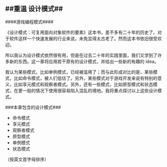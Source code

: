 ##重温 设计模式##
---
####游戏编程模式####

《设计模式：可复用面向对象软件的要素》这本书，差不多有二十年的历史了。对于软件这样一个快速发展的行业来说，未免显得太古老了。然而这本书依旧很受欢迎。

所以我认为设计模式依然很有用，但是在过去二十年的实践里面，我们又学到了许多新的东西。这一章将应用若干原有的设计模式，并给出一些新的有趣的 idea。

我认为某些模式，比如单例模式，已经被滥用了；而与此形成对比的是，某些模式，比如命令模式，被人们低估了。另外，某些模式对于游戏开发来说有特别的意义，比如享元模式和观察者模式。另外，还有一些模式，比如原型模式和状态模式，在更一般的情况下使用很容易陷入混乱的境地。我将重点探讨以上这些设计模式。

###本章包含的设计模式###

* 命令模式
* 享元模式
* 观察者模式
* 原型模式
* 单例模式
* 状态模式

（按英文首字母排序）